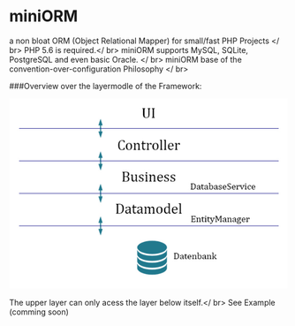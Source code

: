# miniORM
a non bloat ORM (Object Relational Mapper) for small/fast PHP Projects </ br>
PHP 5.6 is required.</ br>
miniORM supports MySQL, SQLite, PostgreSQL and even basic Oracle. </ br>
miniORM base of the convention-over-configuration Philosophy </ br>

###Overview over the layermodle of the Framework:

![](/doku/architektur.jpg)

The upper layer can only acess the layer below itself.</ br>
See Example (comming soon)